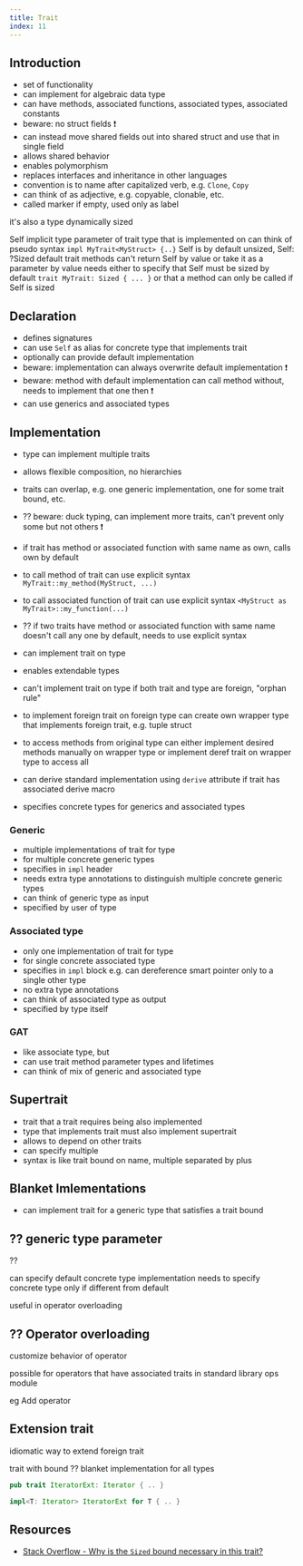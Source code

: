 ```yaml
---
title: Trait
index: 11
---
```


## Introduction

- set of functionality
- can implement for algebraic data type
- can have methods, associated functions, associated types, associated constants
- beware: no struct fields ❗️
- can instead move shared fields out into shared struct and use that in single field
- allows shared behavior
- enables polymorphism
- replaces interfaces and inheritance in other languages
- convention is to name after capitalized verb, e.g. `Clone`, `Copy`
- can think of as adjective, e.g. copyable, clonable, etc.
- called marker if empty, used only as label

it's also a type
dynamically sized

Self
implicit type parameter of trait
type that is implemented on
can think of pseudo syntax `impl MyTrait<MyStruct> {..}`
Self is by default unsized, Self: ?Sized
default trait methods can't return Self by value or take it as a parameter by value
needs either to specify that Self must be sized by default `trait MyTrait: Sized { ... }`
or that a method can only be called if Self is sized



## Declaration

- defines signatures
- can use `Self` as alias for concrete type that implements trait
- optionally can provide default implementation
- beware: implementation can always overwrite default implementation ❗️
- beware: method with default implementation can call method without, needs to implement that one then ❗️
- can use generics and associated types



## Implementation

- type can implement multiple traits
- allows flexible composition, no hierarchies
- traits can overlap, e.g. one generic implementation, one for some trait bound, etc.
- ?? beware: duck typing, can implement more traits, can't prevent only some but not others ❗️

- if trait has method or associated function with same name as own, calls own by default
- to call method of trait can use explicit syntax `MyTrait::my_method(MyStruct, ...)`
- to call associated function of trait can use explicit syntax `<MyStruct as MyTrait>::my_function(...)`
- ?? if two traits have method or associated function with same name doesn't call any one by default, needs to use explicit syntax

- can implement trait on type
- enables extendable types
- can't implement trait on type if both trait and type are foreign, "orphan rule"
- to implement foreign trait on foreign type can create own wrapper type that implements foreign trait, e.g. tuple struct
- to access methods from original type can either implement desired methods manually on wrapper type or implement deref trait on wrapper type to access all
- can derive standard implementation using `derive` attribute if trait has associated derive macro
- specifies concrete types for generics and associated types

### Generic

- multiple implementations of trait for type
- for multiple concrete generic types
- specifies in `impl` header
- needs extra type annotations to distinguish multiple concrete generic types
- can think of generic type as input
- specified by user of type

### Associated type

- only one implementation of trait for type
- for single concrete associated type
- specifies in `impl` block
e.g. can dereference smart pointer only to a single other type
- no extra type annotations
- can think of associated type as output
- specified by type itself

### GAT

- like associate type, but
- can use trait method parameter types and lifetimes
- can think of mix of generic and associated type



## Supertrait

- trait that a trait requires being also implemented
- type that implements trait must also implement supertrait
- allows to depend on other traits
- can specify multiple
- syntax is like trait bound on name, multiple separated by plus



## Blanket Imlementations

- can implement trait for a generic type that satisfies a trait bound



## ?? generic type parameter

??
 
can specify default concrete type
implementation needs to specify concrete type only if different from default

useful in operator overloading



## ?? Operator overloading

customize behavior of operator

possible for operators that have associated traits in standard library ops module

eg Add operator



## Extension trait

idiomatic way to extend foreign trait

trait with bound ??
blanket implementation for all types

```rs
pub trait IteratorExt: Iterator { .. }

impl<T: Iterator> IteratorExt for T { .. }
```



## Resources

- [Stack Overflow - Why is the `Sized` bound necessary in this trait?](https://stackoverflow.com/a/30941589/2607891)
